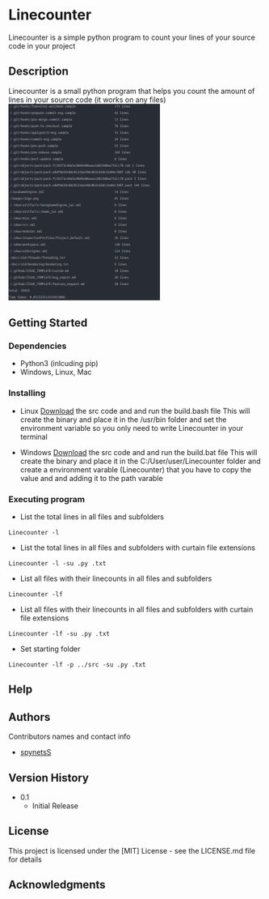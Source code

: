 # Linecounter

Linecounter is a simple python program to count your lines of your source code in your project

## Description

Linecounter is a small python program that helps you count the amount of lines in your source code (it works on any files) 
 <a href="https://github.com/othneildrew/Best-README-Template">
    <img src="images/show1.png" alt="Logo" width="300">
  </a>
</div>


## Getting Started

### Dependencies
* Python3 (inlcuding pip)
* Windows, Linux, Mac

### Installing
* Linux
[Download](https://github.com/spynetS/Linecounter.git) the src code and and run the build.bash file
This will create the binary and place it in the /usr/bin folder and set the environment variable
so you only need to write Linecounter in your terminal

* Windows
[Download](https://github.com/spynetS/Linecounter.git) the src code and and run the build.bat file
This will create the binary and place it in the C:/User/user/Linecounter folder and create a environment varable (Linecounter)
that you have to copy the value and and adding it to the path varable

### Executing program

* List the total lines in all files and subfolders
```
Linecounter -l
```
* List the total lines in all files and subfolders with curtain file extensions
```
Linecounter -l -su .py .txt
```
* List all files with their linecounts in all files and subfolders
```
Linecounter -lf
```
* List all files with their linecounts in all files and subfolders with curtain file extensions
```
Linecounter -lf -su .py .txt
```
* Set starting folder 
```
Linecounter -lf -p ../src -su .py .txt
```

## Help



## Authors

Contributors names and contact info

* [spynetsS](https://github.com/spynetS)
  
## Version History


* 0.1
    * Initial Release

## License

This project is licensed under the [MIT] License - see the LICENSE.md file for details

## Acknowledgments


